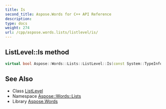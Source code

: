 ```yaml
---
title: Is
second_title: Aspose.Words for C++ API Reference
description: 
type: docs
weight: 274
url: /cpp/aspose.words.lists/listlevel/is/
---
```

## ListLevel::Is method




```cpp
virtual bool Aspose::Words::Lists::ListLevel::Is(const System::TypeInfo &target) const override
```

## See Also

* Class [ListLevel](../)
* Namespace [Aspose::Words::Lists](../../)
* Library [Aspose.Words](../../../)
